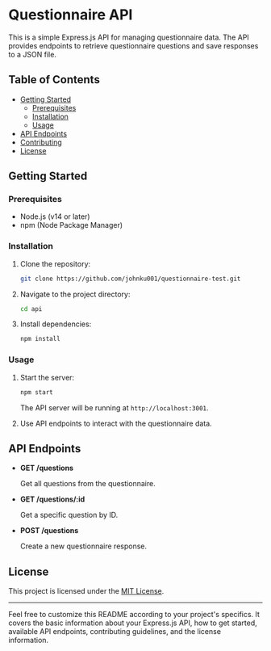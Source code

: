 # Questionnaire API

This is a simple Express.js API for managing questionnaire data. The API provides endpoints to retrieve questionnaire questions and save responses to a JSON file.

## Table of Contents

- [Getting Started](#getting-started)
  - [Prerequisites](#prerequisites)
  - [Installation](#installation)
  - [Usage](#usage)
- [API Endpoints](#api-endpoints)
- [Contributing](#contributing)
- [License](#license)

## Getting Started

### Prerequisites

- Node.js (v14 or later)
- npm (Node Package Manager)

### Installation

1. Clone the repository:

   ```bash
   git clone https://github.com/johnku001/questionnaire-test.git
   ```

2. Navigate to the project directory:

   ```bash
   cd api
   ```

3. Install dependencies:

   ```bash
   npm install
   ```

### Usage

1. Start the server:

   ```bash
   npm start
   ```

   The API server will be running at `http://localhost:3001`.

2. Use API endpoints to interact with the questionnaire data.

## API Endpoints

- **GET /questions**

  Get all questions from the questionnaire.

- **GET /questions/:id**

  Get a specific question by ID.

- **POST /questions**

  Create a new questionnaire response.

## License

This project is licensed under the [MIT License](LICENSE).

---

Feel free to customize this README according to your project's specifics. It covers the basic information about your Express.js API, how to get started, available API endpoints, contributing guidelines, and the license information.